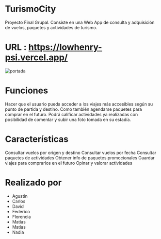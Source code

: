 # TurismoCity
Proyecto Final Grupal. Consiste en una Web App de consulta y adquisición de vuelos, paquetes y actividades de turismo.
# URL : https://lowhenry-psi.vercel.app/
<img src="https://res.cloudinary.com/drvfehzja/image/upload/v1633034095/Firefox_Screenshot_2021-09-30T20-27-56.959Z_tj21zn.png" alt="portada">

# Funciones
Hacer que el usuario pueda acceder a los viajes más accesibles según su punto de partida y destino. Como también agendarse paquetes para comprar en el futuro. Podrá calificar actividades ya realizadas con posibilidad de comentar y subir una foto tomada en su estadía.

# Características
Consultar vuelos por origen y destino
Consultar vuelos por fecha
Consultar paquetes de actividades
Obtener info de paquetes promocionales
Guardar viajes para comprarlos en el futuro
Opinar y valorar actividades

# Realizado por
* Agustín
* Carlos
* David
* Federico
* Florencia
* Matías
* Matías
* Nadia
